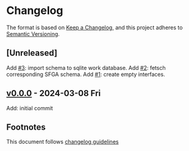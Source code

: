 # Changelog

The format is based on [Keep a Changelog](https://keepachangelog.com/en/1.0.0/),
and this project adheres to [Semantic Versioning](https://semver.org/spec/v2.0.0.html).

## [Unreleased]

Add [#3]: import schema to sqlite work database.
Add [#2]: fetsch corresponding SFGA schema.
Add [#1]: create empty interfaces.

## [v0.0.0] - 2024-03-08 Fri

Add: initial commit

## Footnotes

This document follows [changelog guidelines]

[v0.0.1]: https://github.com/sfborg/from-dwca/compare/v0.0.0...v0.0.1
[v0.0.0]: https://github.com/sfborg/from-dwca/tree/v0.0.0

[#10]: https://github.com/sfborg/from-dwca/issues/10
[#9]: https://github.com/sfborg/from-dwca/issues/9
[#8]: https://github.com/sfborg/from-dwca/issues/8
[#7]: https://github.com/sfborg/from-dwca/issues/7
[#6]: https://github.com/sfborg/from-dwca/issues/6
[#5]: https://github.com/sfborg/from-dwca/issues/5
[#4]: https://github.com/sfborg/from-dwca/issues/4
[#3]: https://github.com/sfborg/from-dwca/issues/3
[#2]: https://github.com/sfborg/from-dwca/issues/2
[#1]: https://github.com/sfborg/from-dwca/issues/1

[changelog guidelines]: https://keepachangelog.com/en/1.0.0/
